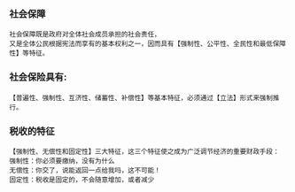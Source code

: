 ### 社会保障    
    社会保障既是政府对全体社会成员承担的社会责任，
    又是全体公民根据宪法而享有的基本权利之一，因而具有【强制性、公平性、全民性和最低保障性】等特征。

### 社会保险具有:
    【普遍性、强制性、互济性、储蓄性、补偿性】等基本特征，必须通过【立法】形式来强制推行。

### 税收的特征
    【强制性、无偿性和固定性】三大特征，这三个特征使之成为广泛调节经济的重要财政手段：
    强制性：你必须要缴纳，没有为什么
    无偿性：你交了，说能返回一点给我吗，这不可能！
    固定性：税收是固定的，不会随意增加，或者减少

































































































    